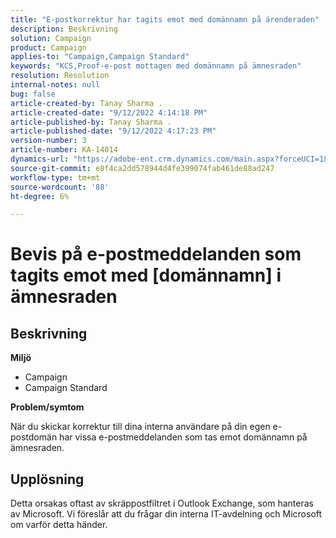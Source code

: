 ```yaml
---
title: "E-postkorrektur har tagits emot med domännamn på ärenderaden"
description: Beskrivning
solution: Campaign
product: Campaign
applies-to: "Campaign,Campaign Standard"
keywords: "KCS,Proof-e-post mottagen med domännamn på ämnesraden"
resolution: Resolution
internal-notes: null
bug: false
article-created-by: Tanay Sharma .
article-created-date: "9/12/2022 4:14:18 PM"
article-published-by: Tanay Sharma .
article-published-date: "9/12/2022 4:17:23 PM"
version-number: 3
article-number: KA-14014
dynamics-url: "https://adobe-ent.crm.dynamics.com/main.aspx?forceUCI=1&pagetype=entityrecord&etn=knowledgearticle&id=aacf6bf1-b532-ed11-9db1-002248086735"
source-git-commit: e8f4ca2dd578944d4fe399074fab461de88ad247
workflow-type: tm+mt
source-wordcount: '88'
ht-degree: 6%

---
```


# Bevis på e-postmeddelanden som tagits emot med [domännamn] i ämnesraden

## Beskrivning


<b>Miljö</b>

- Campaign
- Campaign Standard




<b>Problem/symtom</b>

När du skickar korrektur till dina interna användare på din egen e-postdomän har vissa e-postmeddelanden som tas emot domännamn på ämnesraden.


## Upplösning


Detta orsakas oftast av skräppostfiltret i Outlook Exchange, som hanteras av Microsoft. Vi föreslår att du frågar din interna IT-avdelning och Microsoft om varför detta händer.
